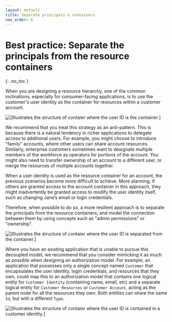 ```yaml
---
layout: default
title: Separate principals & containers
nav_order: 6
---
```


# Best practice: Separate the principals from the resource containers
{: .no_toc }

When you are designing a resource hierarchy, one of the common inclinations, especially for consumer-facing applications, is to use the customer's user identity as the container for resources within a customer account.

![\[Illustrates the structure of contaier where the user ID is the container.\]](separate-principals-from-resources.png)

We recommend that you treat this strategy as an anti-pattern. This is because there is a natural tendency in richer applications to delegate access to additional users. For example, you might choose to introduce "family" accounts, where other users can share account resources. Similarly, enterprise customers sometimes want to designate multiple members of the workforce as operators for portions of the account. You might also need to transfer ownership of an account to a different user, or merge the resources of multiple accounts together.

When a user identity is used as the resource container for an account, the previous scenarios become more difficult to achieve. More alarming, if others are granted access to the account container in this approach, they might inadvertently be granted access to modify the user identity itself, such as changing Jane’s email or login credentials.

Therefore, when possible to do so, a more resilient approach is to separate the principals from the resource containers, and model the connection between them by using concepts such as "admin permissions" or "ownership".

![\[Illustrates the structure of contaier where the user ID is separated from the container.\]](separate-principals-from-resources-2.png)

Where you have an existing application that is unable to pursue this decoupled model, we recommend that you consider mimicking it as much as possible when designing an authorization model. For example, an application that possesses only a single concept named `Customer` that encapsulates the user identity, login credentials, and resources that they own, could map this to an authorization model that contains one logical entity for `Customer Identity` (containing name, email, etc) and a separate logical entity for `Customer Resources` or `Customer Account`, acting as the parent node for all the resources they own. Both entities can share the same `Id`, but with a different `Type`.

![\[Illustrates the structure of contaier where the user ID is contained in a customer identity.\]](separate-principals-from-resources-3.png)
